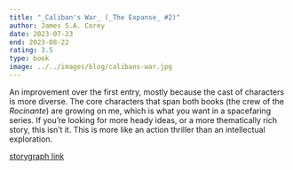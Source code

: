 ```yaml
---
title: "_Caliban's War_ (_The Expanse_ #2)"
author: James S.A. Corey
date: 2023-07-23
end: 2023-08-22
rating: 3.5
type: book
image: ../../images/blog/calibans-war.jpg
---
```


An improvement over the first entry, mostly because the cast of characters is more diverse. The core characters that span both books (the crew of the _Rocinante_) are growing on me, which is what you want in a spacefaring series. If you’re looking for more heady ideas, or a more thematically rich story, this isn’t it. This is more like an action thriller than an intellectual exploration.

[storygraph link][1]

[1]:	https://app.thestorygraph.com/books/6ee42b37-d034-40e9-a600-456e9e0fe209